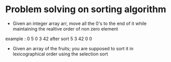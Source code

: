 
# Problem solving on sorting algorithm

- Given an integer array arr, move all the 0's to the end of it while maintaining the realtive order of non zero element

example : 0 5 0 3 42
after sort 5 3 42 0 0

- Given an array of the fruits; you are supposed to sort it in lexicographical order using the selection sort

